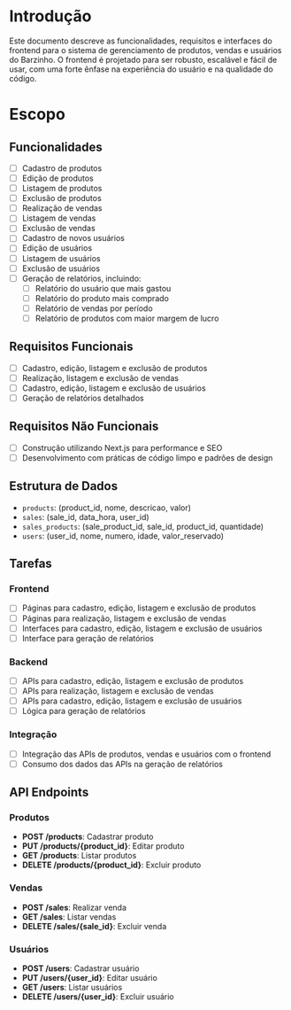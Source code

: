 # Introdução

Este documento descreve as funcionalidades, requisitos e interfaces do frontend para o sistema de gerenciamento de produtos, vendas e usuários do Barzinho. O frontend é projetado para ser robusto, escalável e fácil de usar, com uma forte ênfase na experiência do usuário e na qualidade do código.

# Escopo

## Funcionalidades

- [ ] Cadastro de produtos
- [ ] Edição de produtos
- [ ] Listagem de produtos
- [ ] Exclusão de produtos
- [ ] Realização de vendas
- [ ] Listagem de vendas
- [ ] Exclusão de vendas
- [ ] Cadastro de novos usuários
- [ ] Edição de usuários
- [ ] Listagem de usuários
- [ ] Exclusão de usuários
- [ ] Geração de relatórios, incluindo:
  - [ ] Relatório do usuário que mais gastou
  - [ ] Relatório do produto mais comprado
  - [ ] Relatório de vendas por período
  - [ ] Relatório de produtos com maior margem de lucro

## Requisitos Funcionais

- [ ] Cadastro, edição, listagem e exclusão de produtos
- [ ] Realização, listagem e exclusão de vendas
- [ ] Cadastro, edição, listagem e exclusão de usuários
- [ ] Geração de relatórios detalhados

## Requisitos Não Funcionais

- [ ] Construção utilizando Next.js para performance e SEO
- [ ] Desenvolvimento com práticas de código limpo e padrões de design

## Estrutura de Dados

- `products`: (product_id, nome, descricao, valor)
- `sales`: (sale_id, data_hora, user_id)
- `sales_products`: (sale_product_id, sale_id, product_id, quantidade)
- `users`: (user_id, nome, numero, idade, valor_reservado)

## Tarefas

### Frontend

- [ ] Páginas para cadastro, edição, listagem e exclusão de produtos
- [ ] Páginas para realização, listagem e exclusão de vendas
- [ ] Interfaces para cadastro, edição, listagem e exclusão de usuários
- [ ] Interface para geração de relatórios

### Backend

- [ ] APIs para cadastro, edição, listagem e exclusão de produtos
- [ ] APIs para realização, listagem e exclusão de vendas
- [ ] APIs para cadastro, edição, listagem e exclusão de usuários
- [ ] Lógica para geração de relatórios

### Integração

- [ ] Integração das APIs de produtos, vendas e usuários com o frontend
- [ ] Consumo dos dados das APIs na geração de relatórios

## API Endpoints

### Produtos

- **POST /products**: Cadastrar produto
- **PUT /products/{product_id}**: Editar produto
- **GET /products**: Listar produtos
- **DELETE /products/{product_id}**: Excluir produto

### Vendas

- **POST /sales**: Realizar venda
- **GET /sales**: Listar vendas
- **DELETE /sales/{sale_id}**: Excluir venda

### Usuários

- **POST /users**: Cadastrar usuário
- **PUT /users/{user_id}**: Editar usuário
- **GET /users**: Listar usuários
- **DELETE /users/{user_id}**: Excluir usuário

